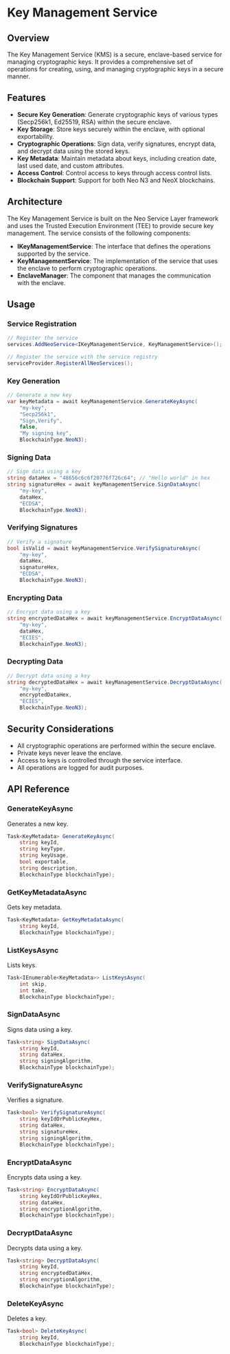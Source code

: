 # Key Management Service

## Overview

The Key Management Service (KMS) is a secure, enclave-based service for managing cryptographic keys. It provides a comprehensive set of operations for creating, using, and managing cryptographic keys in a secure manner.

## Features

- **Secure Key Generation**: Generate cryptographic keys of various types (Secp256k1, Ed25519, RSA) within the secure enclave.
- **Key Storage**: Store keys securely within the enclave, with optional exportability.
- **Cryptographic Operations**: Sign data, verify signatures, encrypt data, and decrypt data using the stored keys.
- **Key Metadata**: Maintain metadata about keys, including creation date, last used date, and custom attributes.
- **Access Control**: Control access to keys through access control lists.
- **Blockchain Support**: Support for both Neo N3 and NeoX blockchains.

## Architecture

The Key Management Service is built on the Neo Service Layer framework and uses the Trusted Execution Environment (TEE) to provide secure key management. The service consists of the following components:

- **IKeyManagementService**: The interface that defines the operations supported by the service.
- **KeyManagementService**: The implementation of the service that uses the enclave to perform cryptographic operations.
- **EnclaveManager**: The component that manages the communication with the enclave.

## Usage

### Service Registration

```csharp
// Register the service
services.AddNeoService<IKeyManagementService, KeyManagementService>();

// Register the service with the service registry
serviceProvider.RegisterAllNeoServices();
```

### Key Generation

```csharp
// Generate a new key
var keyMetadata = await keyManagementService.GenerateKeyAsync(
    "my-key",
    "Secp256k1",
    "Sign,Verify",
    false,
    "My signing key",
    BlockchainType.NeoN3);
```

### Signing Data

```csharp
// Sign data using a key
string dataHex = "48656c6c6f20776f726c64"; // "Hello world" in hex
string signatureHex = await keyManagementService.SignDataAsync(
    "my-key",
    dataHex,
    "ECDSA",
    BlockchainType.NeoN3);
```

### Verifying Signatures

```csharp
// Verify a signature
bool isValid = await keyManagementService.VerifySignatureAsync(
    "my-key",
    dataHex,
    signatureHex,
    "ECDSA",
    BlockchainType.NeoN3);
```

### Encrypting Data

```csharp
// Encrypt data using a key
string encryptedDataHex = await keyManagementService.EncryptDataAsync(
    "my-key",
    dataHex,
    "ECIES",
    BlockchainType.NeoN3);
```

### Decrypting Data

```csharp
// Decrypt data using a key
string decryptedDataHex = await keyManagementService.DecryptDataAsync(
    "my-key",
    encryptedDataHex,
    "ECIES",
    BlockchainType.NeoN3);
```

## Security Considerations

- All cryptographic operations are performed within the secure enclave.
- Private keys never leave the enclave.
- Access to keys is controlled through the service interface.
- All operations are logged for audit purposes.

## API Reference

### GenerateKeyAsync

Generates a new key.

```csharp
Task<KeyMetadata> GenerateKeyAsync(
    string keyId,
    string keyType,
    string keyUsage,
    bool exportable,
    string description,
    BlockchainType blockchainType);
```

### GetKeyMetadataAsync

Gets key metadata.

```csharp
Task<KeyMetadata> GetKeyMetadataAsync(
    string keyId,
    BlockchainType blockchainType);
```

### ListKeysAsync

Lists keys.

```csharp
Task<IEnumerable<KeyMetadata>> ListKeysAsync(
    int skip,
    int take,
    BlockchainType blockchainType);
```

### SignDataAsync

Signs data using a key.

```csharp
Task<string> SignDataAsync(
    string keyId,
    string dataHex,
    string signingAlgorithm,
    BlockchainType blockchainType);
```

### VerifySignatureAsync

Verifies a signature.

```csharp
Task<bool> VerifySignatureAsync(
    string keyIdOrPublicKeyHex,
    string dataHex,
    string signatureHex,
    string signingAlgorithm,
    BlockchainType blockchainType);
```

### EncryptDataAsync

Encrypts data using a key.

```csharp
Task<string> EncryptDataAsync(
    string keyIdOrPublicKeyHex,
    string dataHex,
    string encryptionAlgorithm,
    BlockchainType blockchainType);
```

### DecryptDataAsync

Decrypts data using a key.

```csharp
Task<string> DecryptDataAsync(
    string keyId,
    string encryptedDataHex,
    string encryptionAlgorithm,
    BlockchainType blockchainType);
```

### DeleteKeyAsync

Deletes a key.

```csharp
Task<bool> DeleteKeyAsync(
    string keyId,
    BlockchainType blockchainType);
```
